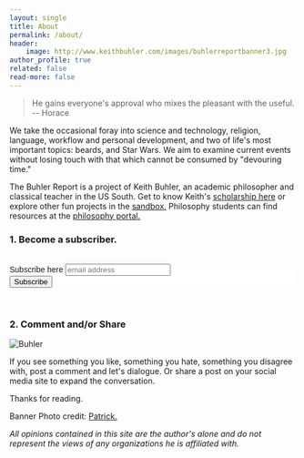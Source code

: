 ```yaml
---
layout: single
title: About
permalink: /about/
header: 
    image: http://www.keithbuhler.com/images/buhlerreportbanner3.jpg
author_profile: true
related: false
read-more: false
---
```


> He gains everyone's approval who mixes the pleasant with the useful. -- Horace

We take the occasional foray into science and technology, religion, language, workflow and personal development, and two of life's most important topics: beards, and Star Wars.  We aim to examine current events without losing touch with that which cannot be consumed by "devouring time."

The Buhler Report is a project of Keith Buhler, an academic philosopher and classical teacher in the US South. Get to know Keith's [scholarship here](http://www.keithbuhler.com/) or explore other fun projects in the [sandbox.](http://www.keithbuhler.com/fun) Philosophy students can find resources at the [philosophy portal.](http://www.keithbuhler.com/philosophy)

### 1. Become a subscriber.

<br> 

<!-- Begin MailChimp Signup Form -->
<link href="//cdn-images.mailchimp.com/embedcode/horizontal-slim-10_7.css" rel="stylesheet" type="text/css">
<style type="text/css">
      #mc_embed_signup{background:#fff; clear:left; font:14px Helvetica,Arial,sans-serif; width:100%;}
      /* Add your own MailChimp form style overrides in your site stylesheet or in this style block.
         We recommend moving this block and the preceding CSS link to the HEAD of your HTML file. */
</style>
<div id="mc_embed_signup">
<form action="//keithbuhler.us1.list-manage.com/subscribe/post?u=97f6265af674b156b34528bd4&amp;id=22e9d219d4" method="post" id="mc-embedded-subscribe-form" name="mc-embedded-subscribe-form" class="validate" target="_blank" novalidate>
    <div id="mc_embed_signup_scroll">
      <label for="mce-EMAIL">Subscribe here</label>
      <input type="email" value="" name="EMAIL" class="email" id="mce-EMAIL" placeholder="email address" required>
    <!-- real people should not fill this in and expect good things - do not remove this or risk form bot signups-->
    <div style="position: absolute; left: -5000px;" aria-hidden="true"><input type="text" name="b_97f6265af674b156b34528bd4_22e9d219d4" tabindex="-1" value=""></div>
    <div class="clear"><input type="submit" value="Subscribe" name="subscribe" id="mc-embedded-subscribe" class="button"></div>
    </div>
</form>
</div>

<!--End mc_embed_signup-->

<br> 

### 2. Comment and/or Share

![Buhler](http://www.keithbuhler.com/images/buhler-oxford.JPG)

If you see something you like, something you hate, something you disagree with, post a comment and let's dialogue. Or share a post on your social media site to expand the conversation. 

Thanks for reading. 

Banner Photo credit: [Patrick.](http://trainguy-patrick.blogspot.com/2011/04/parthenon.html) 

*All opinions contained in this site are the author's alone and do not represent the views of any organizations he is affiliated with.*

